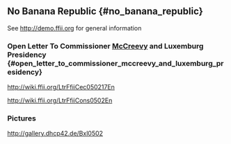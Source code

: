 ## No Banana Republic {#no_banana_republic}

See <http://demo.ffii.org> for general information

### Open Letter To Commissioner [McCreevy](McCreevy "wikilink") and Luxemburg Presidency {#open_letter_to_commissioner_mccreevy_and_luxemburg_presidency}

<http://wiki.ffii.org/LtrFfiiCec050217En>

<http://wiki.ffii.org/LtrFfiiCons0502En>

### Pictures

<http://gallery.dhcp42.de/Bxl0502>
